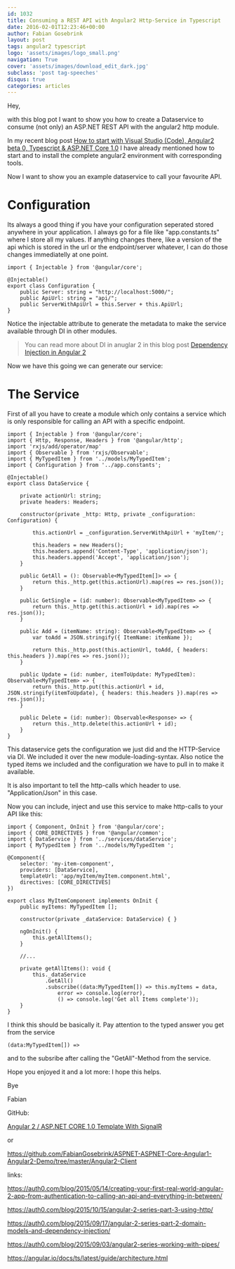 ```yaml
---
id: 1032
title: Consuming a REST API with Angular2 Http-Service in Typescript
date: 2016-02-01T12:23:46+00:00
author: Fabian Gosebrink
layout: post
tags: angular2 typescript 
logo: 'assets/images/logo_small.png'
navigation: True
cover: 'assets/images/download_edit_dark.jpg'
subclass: 'post tag-speeches'
disqus: true
categories: articles
---
```


Hey,

with this blog pot I want to show you how to create a Dataservice to consume (not only) an ASP.NET REST API with the angular2 http module.

In my recent blog post [How to start with Visual Studio (Code), Angular2 beta 0, Typescript & ASP.NET Core 1.0](http://offering.solutions/articles/asp-net/how-to-start-with-visual-studio-code-angular2-beta-0-typescript-asp-net-core-1-0/) I have already mentioned how to start and to install the complete angular2 environment with corresponding tools.

Now I want to show you an example dataservice to call your favourite API.

# Configuration

Its always a good thing if you have your configuration seperated stored anywhere in your application. I always go for a file like "app.constants.ts" where I store all my values. If anything changes there, like a version of the api which is stored in the url or the endpoint/server whatever, I can do those changes immediatelly at one point.

```
import { Injectable } from '@angular/core';

@Injectable()
export class Configuration {
    public Server: string = "http://localhost:5000/";
    public ApiUrl: string = "api/";
    public ServerWithApiUrl = this.Server + this.ApiUrl;
}
```

Notice the injectable attribute to generate the metadata to make the service available through DI in other modules.

> You can read more about DI in anuglar 2 in this blog post [Dependency Injection in Angular 2](http://blog.thoughtram.io/angular/2015/05/18/dependency-injection-in-angular-2.html)

Now we have this going we can generate our service:

# The Service

First of all you have to create a module which only contains a service which is only responsible for calling an API with a specific endpoint.

```
import { Injectable } from '@angular/core';
import { Http, Response, Headers } from '@angular/http';
import 'rxjs/add/operator/map'
import { Observable } from 'rxjs/Observable';
import { MyTypedItem } from '../models/MyTypedItem';
import { Configuration } from '../app.constants';

@Injectable()
export class DataService {

    private actionUrl: string;
    private headers: Headers;

    constructor(private _http: Http, private _configuration: Configuration) {
        
        this.actionUrl = _configuration.ServerWithApiUrl + 'myItem/';
        
        this.headers = new Headers();
        this.headers.append('Content-Type', 'application/json');
        this.headers.append('Accept', 'application/json');
    }

    public GetAll = (): Observable<MyTypedItem[]> => {
        return this._http.get(this.actionUrl).map(res => res.json());
    }

    public GetSingle = (id: number): Observable<MyTypedItem> => {
        return this._http.get(this.actionUrl + id).map(res => res.json());
    }

    public Add = (itemName: string): Observable<MyTypedItem> => {
        var toAdd = JSON.stringify({ ItemName: itemName });

        return this._http.post(this.actionUrl, toAdd, { headers: this.headers }).map(res => res.json());
    }

    public Update = (id: number, itemToUpdate: MyTypedItem): Observable<MyTypedItem> => {
        return this._http.put(this.actionUrl + id, JSON.stringify(itemToUpdate), { headers: this.headers }).map(res => res.json());
    }

    public Delete = (id: number): Observable<Response> => {
        return this._http.delete(this.actionUrl + id);
    }
}
```

This dataservice gets the configuration we just did and the HTTP-Service via DI. We included it over the new module-loading-syntax. Also notice the typed items we included and the configuration we have to pull in to make it available.

It is also important to tell the http-calls which header to use. "Application/Json" in this case.

Now you can include, inject and use this service to make http-calls to your API like this:

```
import { Component, OnInit } from '@angular/core';
import { CORE_DIRECTIVES } from '@angular/common';
import { DataService } from '../services/dataService';
import { MyTypedItem } from '../models/MyTypedItem ';

@Component({
    selector: 'my-item-component',
    providers: [DataService],
    templateUrl: 'app/myItem/myItem.component.html',
    directives: [CORE_DIRECTIVES]
})

export class MyItemComponent implements OnInit {
    public myItems: MyTypedItem [];

    constructor(private _dataService: DataService) { }

    ngOnInit() {
        this.getAllItems();
    }
    
    //...

    private getAllItems(): void {
        this._dataService
            .GetAll()
            .subscribe((data:MyTypedItem[]) => this.myItems = data,
                error => console.log(error),
                () => console.log('Get all Items complete'));
    }
}
```

I think this should be basically it. Pay attention to the typed answer you get from the service

```
(data:MyTypedItem[]) =>
```

and to the subsribe after calling the "GetAll"-Method from the service.

Hope you enjoyed it and a lot more: I hope this helps.

Bye

Fabian

GitHub:

[Angular 2 / ASP.NET CORE 1.0 Template With SignalR](https://github.com/FabianGosebrink/Angular2-ASPNETCore-SignalR-Demo)

or

<a href="https://github.com/FabianGosebrink/ASPNET-ASPNET-Core-Angular1-Angular2-Demo/tree/master/Angular2-Client">https://github.com/FabianGosebrink/ASPNET-ASPNET-Core-Angular1-Angular2-Demo/tree/master/Angular2-Client</a>

links:

<https://auth0.com/blog/2015/05/14/creating-your-first-real-world-angular-2-app-from-authentication-to-calling-an-api-and-everything-in-between/>

<https://auth0.com/blog/2015/10/15/angular-2-series-part-3-using-http/>

<https://auth0.com/blog/2015/09/17/angular-2-series-part-2-domain-models-and-dependency-injection/>

<https://auth0.com/blog/2015/09/03/angular2-series-working-with-pipes/>

<https://angular.io/docs/ts/latest/guide/architecture.html>
